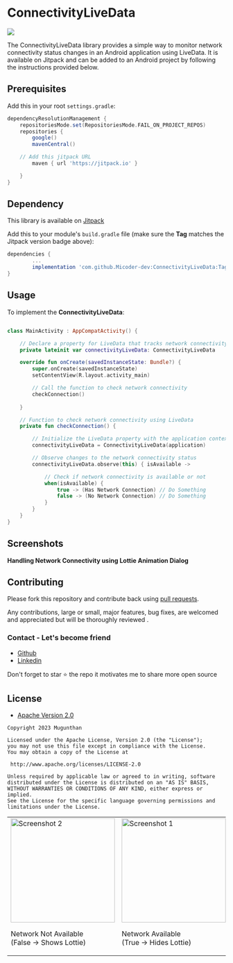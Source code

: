 # ConnectivityLiveData
[![](https://jitpack.io/v/Micoder-dev/ConnectivityLiveData.svg)](https://jitpack.io/#Micoder-dev/ConnectivityLiveData)

The ConnectivityLiveData library provides a simple way to monitor network connectivity status changes in an Android application using LiveData. It is available on Jitpack and can be added to an Android project by following the instructions provided below.

## Prerequisites

Add this in your root `settings.gradle`:

```gradle
dependencyResolutionManagement {
    repositoriesMode.set(RepositoriesMode.FAIL_ON_PROJECT_REPOS)
    repositories {
        google()
        mavenCentral()

	// Add this jitpack URL
        maven { url 'https://jitpack.io' }

    }
}
```

## Dependency

This library is available on [Jitpack](https://jitpack.io/#Micoder-dev/ConnectivityLiveData)

Add this to your module's `build.gradle` file (make sure the **Tag** matches the Jitpack version badge above):

```gradle
dependencies {
        ...
        implementation 'com.github.Micoder-dev:ConnectivityLiveData:Tag'
}
```

## Usage

To implement the **ConnectivityLiveData**:

``` Kotlin

class MainActivity : AppCompatActivity() {

    // Declare a property for LiveData that tracks network connectivity
    private lateinit var connectivityLiveData: ConnectivityLiveData

    override fun onCreate(savedInstanceState: Bundle?) {
        super.onCreate(savedInstanceState)
        setContentView(R.layout.activity_main)

        // Call the function to check network connectivity
        checkConnection()
	
    }

    // Function to check network connectivity using LiveData
    private fun checkConnection() {

        // Initialize the LiveData property with the application context
        connectivityLiveData = ConnectivityLiveData(application)

        // Observe changes to the network connectivity status
        connectivityLiveData.observe(this) { isAvailable ->

            // Check if network connectivity is available or not
            when(isAvailable) {
                true -> (Has Network Connection) // Do Something
                false -> (No Network Connection) // Do Something
            }
        }
    }
}

```

## Screenshots

**Handling Network Connectivity using Lottie Animation Dialog**

<table>
  <tr>
    <td>
      <img src="https://micoder-dev.github.io/files/connectivity/2.jpg" width="240" alt="Screenshot 2">
     	<p>Network Not Available</br>(False -> Shows Lottie)</p>
    </td>
    <td>
      <img src="https://micoder-dev.github.io/files/connectivity/1.jpg" width="240" alt="Screenshot 1">
	<p>Network Available</br>(True -> Hides Lottie)</p>
    </td>
  </tr>

## Contributing

Please fork this repository and contribute back using
[pull requests](https://github.com/Shashank02051997/FancyToast-Android/pulls).

Any contributions, large or small, major features, bug fixes, are welcomed and appreciated
but will be thoroughly reviewed .

### Contact - Let's become friend
- [Github](https://github.com/Micoder-dev/)
- [Linkedin](https://www.linkedin.com/in/mugunthan-l-22a1a1179/)

<p>
Don't forget to star ⭐ the repo it motivates me to share more open source
</p>

## License

* [Apache Version 2.0](http://www.apache.org/licenses/LICENSE-2.0.html)

```
Copyright 2023 Mugunthan

Licensed under the Apache License, Version 2.0 (the "License");
you may not use this file except in compliance with the License.
You may obtain a copy of the License at

 http://www.apache.org/licenses/LICENSE-2.0

Unless required by applicable law or agreed to in writing, software
distributed under the License is distributed on an "AS IS" BASIS,
WITHOUT WARRANTIES OR CONDITIONS OF ANY KIND, either express or implied.
See the License for the specific language governing permissions and
limitations under the License.
